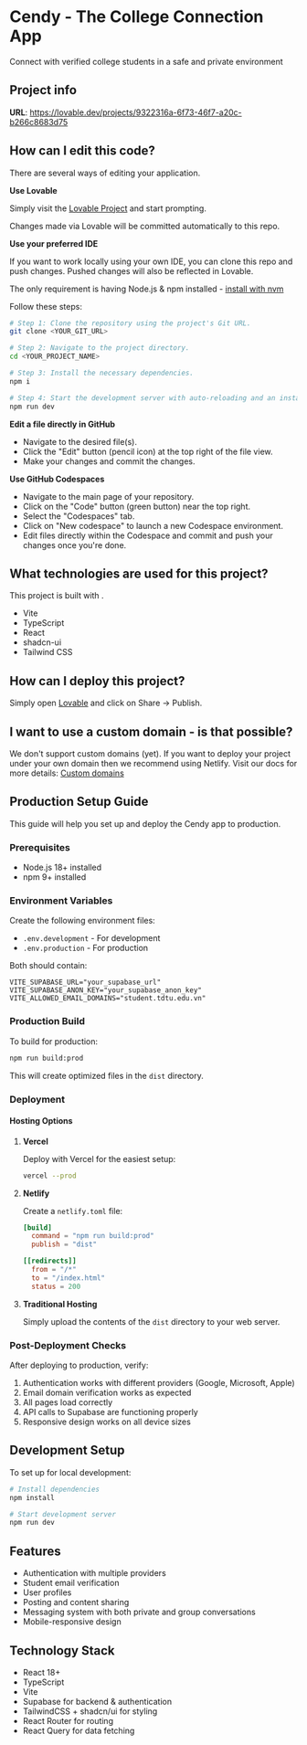 # Cendy - The College Connection App

Connect with verified college students in a safe and private environment

## Project info

**URL**: https://lovable.dev/projects/9322316a-6f73-46f7-a20c-b266c8683d75

## How can I edit this code?

There are several ways of editing your application.

**Use Lovable**

Simply visit the [Lovable Project](https://lovable.dev/projects/9322316a-6f73-46f7-a20c-b266c8683d75) and start prompting.

Changes made via Lovable will be committed automatically to this repo.

**Use your preferred IDE**

If you want to work locally using your own IDE, you can clone this repo and push changes. Pushed changes will also be reflected in Lovable.

The only requirement is having Node.js & npm installed - [install with nvm](https://github.com/nvm-sh/nvm#installing-and-updating)

Follow these steps:

```sh
# Step 1: Clone the repository using the project's Git URL.
git clone <YOUR_GIT_URL>

# Step 2: Navigate to the project directory.
cd <YOUR_PROJECT_NAME>

# Step 3: Install the necessary dependencies.
npm i

# Step 4: Start the development server with auto-reloading and an instant preview.
npm run dev
```

**Edit a file directly in GitHub**

- Navigate to the desired file(s).
- Click the "Edit" button (pencil icon) at the top right of the file view.
- Make your changes and commit the changes.

**Use GitHub Codespaces**

- Navigate to the main page of your repository.
- Click on the "Code" button (green button) near the top right.
- Select the "Codespaces" tab.
- Click on "New codespace" to launch a new Codespace environment.
- Edit files directly within the Codespace and commit and push your changes once you're done.

## What technologies are used for this project?

This project is built with .

- Vite
- TypeScript
- React
- shadcn-ui
- Tailwind CSS

## How can I deploy this project?

Simply open [Lovable](https://lovable.dev/projects/9322316a-6f73-46f7-a20c-b266c8683d75) and click on Share -> Publish.

## I want to use a custom domain - is that possible?

We don't support custom domains (yet). If you want to deploy your project under your own domain then we recommend using Netlify. Visit our docs for more details: [Custom domains](https://docs.lovable.dev/tips-tricks/custom-domain/)

## Production Setup Guide

This guide will help you set up and deploy the Cendy app to production.

### Prerequisites

- Node.js 18+ installed
- npm 9+ installed

### Environment Variables

Create the following environment files:

- `.env.development` - For development
- `.env.production` - For production

Both should contain:

```
VITE_SUPABASE_URL="your_supabase_url"
VITE_SUPABASE_ANON_KEY="your_supabase_anon_key"
VITE_ALLOWED_EMAIL_DOMAINS="student.tdtu.edu.vn"
```

### Production Build

To build for production:

```bash
npm run build:prod
```

This will create optimized files in the `dist` directory.

### Deployment

#### Hosting Options

1. **Vercel**
   
   Deploy with Vercel for the easiest setup:
   
   ```bash
   vercel --prod
   ```

2. **Netlify**
   
   Create a `netlify.toml` file:
   
   ```toml
   [build]
     command = "npm run build:prod"
     publish = "dist"
   
   [[redirects]]
     from = "/*"
     to = "/index.html"
     status = 200
   ```

3. **Traditional Hosting**
   
   Simply upload the contents of the `dist` directory to your web server.

### Post-Deployment Checks

After deploying to production, verify:

1. Authentication works with different providers (Google, Microsoft, Apple)
2. Email domain verification works as expected
3. All pages load correctly
4. API calls to Supabase are functioning properly
5. Responsive design works on all device sizes

## Development Setup

To set up for local development:

```bash
# Install dependencies
npm install

# Start development server
npm run dev
```

## Features

- Authentication with multiple providers
- Student email verification
- User profiles
- Posting and content sharing
- Messaging system with both private and group conversations
- Mobile-responsive design

## Technology Stack

- React 18+
- TypeScript
- Vite
- Supabase for backend & authentication
- TailwindCSS + shadcn/ui for styling
- React Router for routing
- React Query for data fetching
